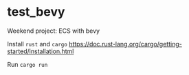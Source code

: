 # test_bevy
Weekend project: ECS with bevy

Install `rust` and `cargo` https://doc.rust-lang.org/cargo/getting-started/installation.html

Run `cargo run`